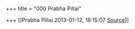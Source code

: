 +++
title = "000 Prabha Pillai"

+++
[[Prabha Pillai	2013-01-12, 18:15:07 [Source](https://groups.google.com/g/samskrita/c/3aapXvDxKYk)]]



